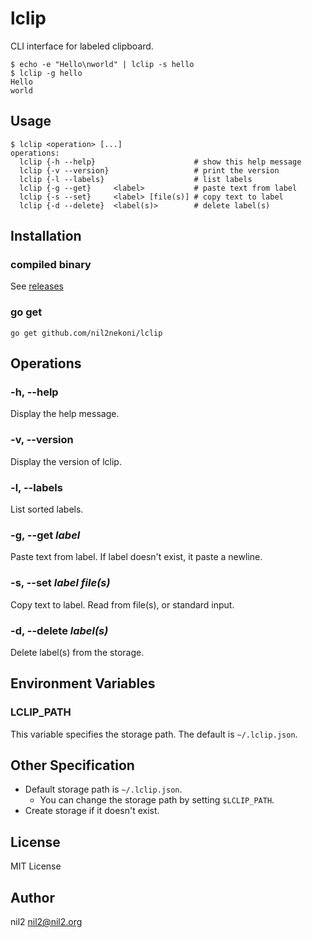 lclip
=====

CLI interface for labeled clipboard.

```
$ echo -e "Hello\nworld" | lclip -s hello
$ lclip -g hello
Hello
world
```

Usage
-----

```
$ lclip <operation> [...]
operations:
  lclip {-h --help}                      # show this help message
  lclip {-v --version}                   # print the version
  lclip {-l --labels}                    # list labels
  lclip {-g --get}     <label>           # paste text from label
  lclip {-s --set}     <label> [file(s)] # copy text to label
  lclip {-d --delete}  <label(s)>        # delete label(s)
```

Installation
------------

### compiled binary

See [releases](https://github.com/nil2nekoni/lclip/releases)

### go get

```
go get github.com/nil2nekoni/lclip
```

Operations
----------

### -h, --help

Display the help message.

### -v, --version

Display the version of lclip.

### -l, --labels

List sorted labels.

### -g, --get *label*

Paste text from label.
If label doesn't exist, it paste a newline.

### -s, --set *label* *file(s)*

Copy text to label.
Read from file(s), or standard input.

### -d, --delete *label(s)*

Delete label(s) from the storage.

Environment Variables
---------------------

### LCLIP\_PATH

This variable specifies the storage path.
The default is `~/.lclip.json`.

Other Specification
-------------------

- Default storage path is `~/.lclip.json`.
  - You can change the storage path by setting `$LCLIP_PATH`.
- Create storage if it doesn't exist.

License
-------

MIT License

Author
------

nil2 <nil2@nil2.org>
